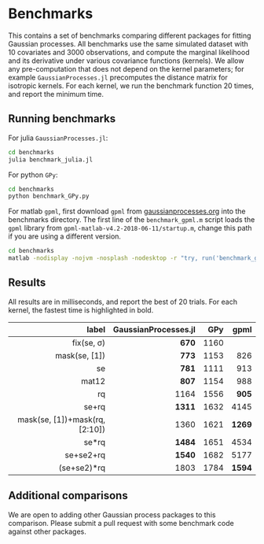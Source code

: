 # Benchmarks

This contains a set of benchmarks comparing different packages for fitting Gaussian processes.
All benchmarks use the same simulated dataset with 10 covariates and 3000 observations, 
and compute the marginal likelihood and its derivative under various covariance functions (kernels).
We allow any pre-computation that does not depend on the kernel parameters; for example `GaussianProcesses.jl` precomputes the distance matrix for isotropic kernels.
For each kernel, we run the benchmark function 20 times, and report the minimum time.

## Running benchmarks

For julia `GaussianProcesses.jl`:

```sh
cd benchmarks
julia benchmark_julia.jl
```

For python `GPy`:

```sh
cd benchmarks
python benchmark_GPy.py
```

For matlab `gpml`, first download `gpml` from [gaussianprocesses.org](http://www.gaussianprocess.org/gpml/code/matlab/doc/) into the benchmarks directory. The first line of the `benchmark_gpml.m` script loads the `gpml` library from `gpml-matlab-v4.2-2018-06-11/startup.m`, change this path if you are using a different version.

```sh
cd benchmarks
matlab -nodisplay -nojvm -nosplash -nodesktop -r "try, run('benchmark_gpml.m'), catch, exit(1), end, exit(0);"
```

## Results

All results are in milliseconds, and report the best of 20 trials.
For each kernel, the fastest time is highlighted in bold.

|                          label | GaussianProcesses.jl |  GPy |     gpml |
| ------------------------------:| --------------------:| ----:| --------:|
|                     fix(se, σ) |              **670** | 1160 |          |
|                  mask(se, [1]) |              **773** | 1153 |      826 |
|                             se |              **781** | 1111 |      913 |
|                          mat12 |              **807** | 1154 |      988 |
|                             rq |                 1164 | 1556 |  **905** |
|                          se+rq |             **1311** | 1632 |     4145 |
| mask(se, [1])+mask(rq, [2:10]) |                 1360 | 1621 | **1269** |
|                          se*rq |             **1484** | 1651 |     4534 |
|                      se+se2+rq |             **1540** | 1682 |     5177 |
|                    (se+se2)*rq |                 1803 | 1784 | **1594** |

## Additional comparisons

We are open to adding other Gaussian process packages to this comparison.
Please submit a pull request with some benchmark code against other packages.
